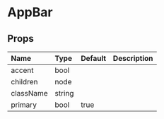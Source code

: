 AppBar
======



Props
-----


| Name | Type | Default | Description |
|:-----|:-----|:-----|:-----|
| accent | bool |  |   |
| children | node |  |   |
| className | string |  |   |
| primary | bool | true |   |

